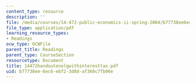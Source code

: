 ```yaml
---
content_type: resource
description: ''
file: /media/courses/14-472-public-economics-ii-spring-2004/b77738ee6ec6ebf23d8daf360c7fb96e_14472handoutonolgwithinteresttax.pdf
file_type: application/pdf
learning_resource_types:
- Readings
ocw_type: OCWFile
parent_title: Readings
parent_type: CourseSection
resourcetype: Document
title: 14472handoutonolgwithinteresttax.pdf
uid: b77738ee-6ec6-ebf2-3d8d-af360c7fb96e
---
```

